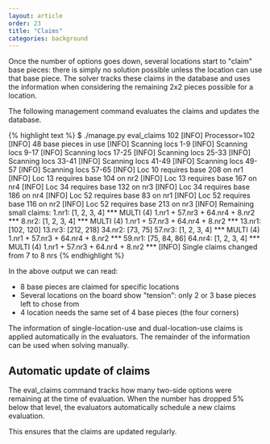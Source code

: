 ```yaml
---
layout: article
order: 23
title: "Claims"
categories: background
---
```

Once the number of options goes down, several locations start to "claim" base pieces: there is simply no solution possible unless the location can use that base piece.
The solver tracks these claims in the database and uses the information when considering the remaining 2x2 pieces possible for a location.

The following management command evaluates the claims and updates the database.

{% highlight text %}
$ ./manage.py eval_claims 102
[INFO] Processor=102
[INFO] 48 base pieces in use
[INFO] Scanning locs 1-9
[INFO] Scanning locs 9-17
[INFO] Scanning locs 17-25
[INFO] Scanning locs 25-33
[INFO] Scanning locs 33-41
[INFO] Scanning locs 41-49
[INFO] Scanning locs 49-57
[INFO] Scanning locs 57-65
[INFO] Loc 10 requires base 208 on nr1
[INFO] Loc 13 requires base 104 on nr2
[INFO] Loc 13 requires base 167 on nr4
[INFO] Loc 34 requires base 132 on nr3
[INFO] Loc 34 requires base 186 on nr4
[INFO] Loc 52 requires base 83 on nr1
[INFO] Loc 52 requires base 116 on nr2
[INFO] Loc 52 requires base 213 on nr3
[INFO] Remaining small claims:
1.nr1: [1, 2, 3, 4]  *** MULTI (4) 1.nr1 + 57.nr3 + 64.nr4 + 8.nr2 ***
8.nr2: [1, 2, 3, 4]  *** MULTI (4) 1.nr1 + 57.nr3 + 64.nr4 + 8.nr2 ***
13.nr1: [102, 120]
13.nr3: [212, 218]
34.nr2: [73, 75]
57.nr3: [1, 2, 3, 4]  *** MULTI (4) 1.nr1 + 57.nr3 + 64.nr4 + 8.nr2 ***
59.nr1: [75, 84, 86]
64.nr4: [1, 2, 3, 4]  *** MULTI (4) 1.nr1 + 57.nr3 + 64.nr4 + 8.nr2 ***
[INFO] Single claims changed from 7 to 8 nrs
{% endhighlight %}

In the above output we can read:
- 8 base pieces are claimed for specific locations
- Several locations on the board show "tension": only 2 or 3 base pieces left to chose from
- 4 location needs the same set of 4 base pieces (the four corners)

The information of single-location-use and dual-location-use claims is applied automatically in the evaluators.
The remainder of the information can be used when solving manually.

<h2>Automatic update of claims</h2>
The eval_claims command tracks how many two-side options were remaining at the time of evaluation.
When the number has dropped 5% below that level, the evaluators automatically schedule a new claims evaluation.

This ensures that the claims are updated regularly.
